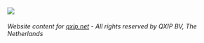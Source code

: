 # <img src="https://pbs.twimg.com/profile_images/624343970563264512/dQxQd3w8.png" >

*Website content for [qxip.net](https://qxip.net) - All rights reserved by QXIP BV, The Netherlands*

